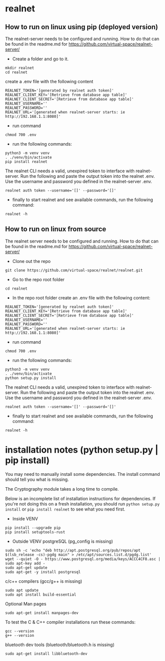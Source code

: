 # realnet
## How to run on linux using pip (deployed version)
The realnet-server needs to be configured and running. How to do that can be found in the readme.md for https://github.com/virtual-space/realnet-server/

- Create a folder and go to it.
```
mkdir realnet
cd realnet
```
create a .env file with the following content
```
REALNET_TOKEN='[generated by realnet auth token]'
REALNET_CLIENT_KEY='[Retrieve from database app table]'
REALNET_CLIENT_SECRET='[Retrieve from database app table]'
REALNET_USERNAME=''
REALNET_PASSWORD=''
REALNET_URL='[generated when realnet-server starts: ie http://192.168.1.1:8080]'
```

- run command
```
chmod 700 .env
```

- run the following commands:
```
python3 -m venv venv
. ./venv/bin/activate
pip install realnet
```

The realnet CLI needs a valid, unexpired token to interface with realnet-server. Run the following and paste the output token into the realnet .env. Use the username and password you defined in the realnet-server .env.
```
realnet auth token --username='[]' --password='[]'
```

- finally to start realnet and see available commands, run the following command:
```
realnet -h
```

## How to run on linux from source

The realnet server needs to be configured and running. How to do that can be found in the readme.md for https://github.com/virtual-space/realnet-server/

- Clone out the repo
```
git clone https://github.com/virtual-space/realnet/realnet.git
```

- Go to the repo root folder 
```
cd realnet
```

- In the repo root folder create an .env file with the following content:
```
REALNET_TOKEN='[generated by realnet auth token]'
REALNET_CLIENT_KEY='[Retrieve from database app table]'
REALNET_CLIENT_SECRET='[Retrieve from database app table]'
REALNET_USERNAME=''
REALNET_PASSWORD=''
REALNET_URL='[generated when realnet-server starts: ie http://192.168.1.1:8080]'
```

- run command
```
chmod 700 .env
```

- run the following commands:
```
python3 -m venv venv
. ./venv/bin/activate
python setup.py install
```
The realnet CLI needs a valid, unexpired token to interface with realnet-server. Run the following and paste the output token into the realnet .env. Use the username and password you defined in the realnet-server .env.
```
realnet auth token --username='[]' --password='[]'
```

- finally to start realnet and see available commands, run the following command:
```
realnet -h
```

# installation notes (python setup.py | pip install)

You may need to manually install some dependencies. The install command should tell you what is missing.

The Cryptography module takes a long time to compile.

Below is an incomplete list of installation instructions for dependencies. If you're not doing this on a fresh installation, you should run `python setup.py install` or `pip install realnet` to see what you need first.

- Inside VENV
```
pip install --upgrade pip
pip install setuptools-rust
```
- Outside VENV
postgreSQL (pg_config is missing)
```
sudo sh -c 'echo "deb http://apt.postgresql.org/pub/repos/apt $(lsb_release -cs)-pgdg main" > /etc/apt/sources.list.d/pgdg.list'
wget --quiet -O - https://www.postgresql.org/media/keys/ACCC4CF8.asc | sudo apt-key add -
sudo apt-get update
sudo apt-get -y install postgresql
```
c/c++ compilers (gcc/g++ is missing)
```
sudo apt update
sudo apt install build-essential
```
Optional Man pages
```
sudo apt-get install manpages-dev
```
To test the C & C++ compiler installations run these commands:
```
gcc --version
g++ --version
```
bluetooth dev tools (bluetooth/bluetooth.h is missing)
```
sudo apt-get install libbluetooth-dev
```
